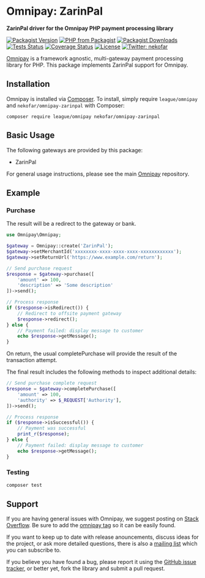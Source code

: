 # Omnipay: ZarinPal

**ZarinPal driver for the Omnipay PHP payment processing library**

[![Packagist Version][icon-packagist]][link-packagist]
[![PHP from Packagist][icon-php-version]][link-packagist]
[![Packagist Downloads][icon-downloads]][link-packagist]
[![Tests Status][icon-workflow]][link-workflow]
[![Coverage Status][icon-coverage]][link-coverage]
[![License][icon-license]][link-license]
[![Twitter: nekofar][icon-twitter]][link-twitter]

[Omnipay](https://github.com/thephpleague/omnipay) is a framework agnostic, multi-gateway payment
processing library for PHP. This package implements ZarinPal support for Omnipay.

## Installation

Omnipay is installed via [Composer](http://getcomposer.org/). To install, simply require 
`league/omnipay` and `nekofar/omnipay-zarinpal` with Composer:

```
composer require league/omnipay nekofar/omnipay-zarinpal
```

## Basic Usage

The following gateways are provided by this package:

* ZarinPal

For general usage instructions, please see the main [Omnipay](https://github.com/omnipay/omnipay)
repository.

## Example

### Purchase

The result will be a redirect to the gateway or bank.

```php
use Omnipay\Omnipay;

$gateway = Omnipay::create('ZarinPal');
$gateway->setMerchantId('xxxxxxxx-xxxx-xxxx-xxxx-xxxxxxxxxxxx');
$gateway->setReturnUrl('https://www.example.com/return');

// Send purchase request
$response = $gateway->purchase([
    'amount' => 100,
    'description' => 'Some description'
])->send();

// Process response
if ($response->isRedirect()) {
    // Redirect to offsite payment gateway
    $response->redirect();
} else {
    // Payment failed: display message to customer
    echo $response->getMessage();
}
```

On return, the usual completePurchase will provide the result of the transaction attempt.

The final result includes the following methods to inspect additional details:

```php
// Send purchase complete request
$response = $gateway->completePurchase([
    'amount' => 100,
    'authority' => $_REQUEST['Authority'], 
])->send();

// Process response
if ($response->isSuccessful()) {
    // Payment was successful
    print_r($response);
} else {
    // Payment failed: display message to customer
    echo $response->getMessage();
}
```

### Testing

```sh
composer test
```

## Support

If you are having general issues with Omnipay, we suggest posting on
[Stack Overflow](http://stackoverflow.com/). Be sure to add the
[omnipay tag](http://stackoverflow.com/questions/tagged/omnipay) so it can be easily found.

If you want to keep up to date with release anouncements, discuss ideas for the project,
or ask more detailed questions, there is also a [mailing list](https://groups.google.com/forum/#!forum/omnipay) which
you can subscribe to.

If you believe you have found a bug, please report it using the [GitHub issue tracker](https://github.com/nekofar/omnipay-zarinpal/issues),
or better yet, fork the library and submit a pull request.

[1]: https://packagist.org/packages/nekofar/omnipay-zarinpal
[2]: https://github.com/nekofar/omnipay-zarinpal/blob/master/LICENSE
[3]: https://travis-ci.com/nekofar/omnipay-zarinpal
[4]: https://codecov.io/gh/nekofar/omnipay-zarinpal
[5]: https://packagist.org/providers/php-http/client-implementation
[6]: https://zarinpal.com
[7]: https://twitter.com/nekofar

[icon-packagist]: https://img.shields.io/packagist/v/nekofar/omnipay-zarinpal.svg
[icon-php-version]: https://img.shields.io/packagist/php-v/nekofar/omnipay-zarinpal.svg
[icon-workflow]: https://img.shields.io/github/workflow/status/nekofar/omnipay-zarinpal/Tests
[icon-coverage]: https://codecov.io/gh/nekofar/omnipay-zarinpal/graph/badge.svg
[icon-downloads]: https://img.shields.io/packagist/dt/nekofar/omnipay-zarinpal
[icon-license]: https://img.shields.io/github/license/nekofar/omnipay-zarinpal.svg
[icon-twitter]: https://img.shields.io/twitter/follow/nekofar.svg?style=flat

[link-packagist]: https://packagist.org/packages/nekofar/omnipay-zarinpal
[link-twitter]: https://twitter.com/nekofar
[link-coverage]: https://codecov.io/gh/nekofar/omnipay-zarinpal
[link-workflow]: https://github.com/nekofar/omnipay-zarinpal/actions/workflows/tests.yml
[link-coverage]: https://codecov.io/gh/nekofar/omnipay-zarinpal
[link-license]: https://github.com/nekofar/omnipay-zarinpal/blob/master/LICENSE.md

